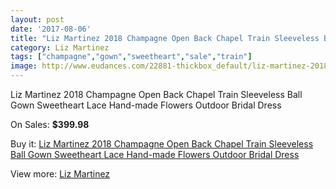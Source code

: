 ```yaml
---
layout: post
date: '2017-08-06'
title: "Liz Martinez 2018 Champagne Open Back Chapel Train Sleeveless Ball Gown Sweetheart Lace Hand-made Flowers Outdoor Bridal Dress"
category: Liz Martinez
tags: ["champagne","gown","sweetheart","sale","train"]
image: http://www.eudances.com/22881-thickbox_default/liz-martinez-2018-champagne-open-back-chapel-train-sleeveless-ball-gown-sweetheart-lace-hand-made-flowers-outdoor-bridal-dress.jpg
---
```

Liz Martinez 2018 Champagne Open Back Chapel Train Sleeveless Ball Gown Sweetheart Lace Hand-made Flowers Outdoor Bridal Dress

On Sales: **$399.98**
<a href="https://www.eudances.com/en/liz-martinez/7317-liz-martinez-2018-champagne-open-back-chapel-train-sleeveless-ball-gown-sweetheart-lace-hand-made-flowers-outdoor-bridal-dress.html"><amp-img layout="responsive" width="600" height="600" src="//www.eudances.com/22881-thickbox_default/liz-martinez-2018-champagne-open-back-chapel-train-sleeveless-ball-gown-sweetheart-lace-hand-made-flowers-outdoor-bridal-dress.jpg" alt="Liz Martinez 2018 Champagne Open Back Chapel Train Sleeveless Ball Gown Sweetheart Lace Hand-made Flowers Outdoor Bridal Dress 0" /></a>
<a href="https://www.eudances.com/en/liz-martinez/7317-liz-martinez-2018-champagne-open-back-chapel-train-sleeveless-ball-gown-sweetheart-lace-hand-made-flowers-outdoor-bridal-dress.html"><amp-img layout="responsive" width="600" height="600" src="//www.eudances.com/22888-thickbox_default/liz-martinez-2018-champagne-open-back-chapel-train-sleeveless-ball-gown-sweetheart-lace-hand-made-flowers-outdoor-bridal-dress.jpg" alt="Liz Martinez 2018 Champagne Open Back Chapel Train Sleeveless Ball Gown Sweetheart Lace Hand-made Flowers Outdoor Bridal Dress 1" /></a>
<a href="https://www.eudances.com/en/liz-martinez/7317-liz-martinez-2018-champagne-open-back-chapel-train-sleeveless-ball-gown-sweetheart-lace-hand-made-flowers-outdoor-bridal-dress.html"><amp-img layout="responsive" width="600" height="600" src="//www.eudances.com/22887-thickbox_default/liz-martinez-2018-champagne-open-back-chapel-train-sleeveless-ball-gown-sweetheart-lace-hand-made-flowers-outdoor-bridal-dress.jpg" alt="Liz Martinez 2018 Champagne Open Back Chapel Train Sleeveless Ball Gown Sweetheart Lace Hand-made Flowers Outdoor Bridal Dress 2" /></a>
<a href="https://www.eudances.com/en/liz-martinez/7317-liz-martinez-2018-champagne-open-back-chapel-train-sleeveless-ball-gown-sweetheart-lace-hand-made-flowers-outdoor-bridal-dress.html"><amp-img layout="responsive" width="600" height="600" src="//www.eudances.com/22886-thickbox_default/liz-martinez-2018-champagne-open-back-chapel-train-sleeveless-ball-gown-sweetheart-lace-hand-made-flowers-outdoor-bridal-dress.jpg" alt="Liz Martinez 2018 Champagne Open Back Chapel Train Sleeveless Ball Gown Sweetheart Lace Hand-made Flowers Outdoor Bridal Dress 3" /></a>
<a href="https://www.eudances.com/en/liz-martinez/7317-liz-martinez-2018-champagne-open-back-chapel-train-sleeveless-ball-gown-sweetheart-lace-hand-made-flowers-outdoor-bridal-dress.html"><amp-img layout="responsive" width="600" height="600" src="//www.eudances.com/22885-thickbox_default/liz-martinez-2018-champagne-open-back-chapel-train-sleeveless-ball-gown-sweetheart-lace-hand-made-flowers-outdoor-bridal-dress.jpg" alt="Liz Martinez 2018 Champagne Open Back Chapel Train Sleeveless Ball Gown Sweetheart Lace Hand-made Flowers Outdoor Bridal Dress 4" /></a>
<a href="https://www.eudances.com/en/liz-martinez/7317-liz-martinez-2018-champagne-open-back-chapel-train-sleeveless-ball-gown-sweetheart-lace-hand-made-flowers-outdoor-bridal-dress.html"><amp-img layout="responsive" width="600" height="600" src="//www.eudances.com/22884-thickbox_default/liz-martinez-2018-champagne-open-back-chapel-train-sleeveless-ball-gown-sweetheart-lace-hand-made-flowers-outdoor-bridal-dress.jpg" alt="Liz Martinez 2018 Champagne Open Back Chapel Train Sleeveless Ball Gown Sweetheart Lace Hand-made Flowers Outdoor Bridal Dress 5" /></a>
<a href="https://www.eudances.com/en/liz-martinez/7317-liz-martinez-2018-champagne-open-back-chapel-train-sleeveless-ball-gown-sweetheart-lace-hand-made-flowers-outdoor-bridal-dress.html"><amp-img layout="responsive" width="600" height="600" src="//www.eudances.com/22883-thickbox_default/liz-martinez-2018-champagne-open-back-chapel-train-sleeveless-ball-gown-sweetheart-lace-hand-made-flowers-outdoor-bridal-dress.jpg" alt="Liz Martinez 2018 Champagne Open Back Chapel Train Sleeveless Ball Gown Sweetheart Lace Hand-made Flowers Outdoor Bridal Dress 6" /></a>
<a href="https://www.eudances.com/en/liz-martinez/7317-liz-martinez-2018-champagne-open-back-chapel-train-sleeveless-ball-gown-sweetheart-lace-hand-made-flowers-outdoor-bridal-dress.html"><amp-img layout="responsive" width="600" height="600" src="//www.eudances.com/22882-thickbox_default/liz-martinez-2018-champagne-open-back-chapel-train-sleeveless-ball-gown-sweetheart-lace-hand-made-flowers-outdoor-bridal-dress.jpg" alt="Liz Martinez 2018 Champagne Open Back Chapel Train Sleeveless Ball Gown Sweetheart Lace Hand-made Flowers Outdoor Bridal Dress 7" /></a>

Buy it: [Liz Martinez 2018 Champagne Open Back Chapel Train Sleeveless Ball Gown Sweetheart Lace Hand-made Flowers Outdoor Bridal Dress](https://www.eudances.com/en/liz-martinez/7317-liz-martinez-2018-champagne-open-back-chapel-train-sleeveless-ball-gown-sweetheart-lace-hand-made-flowers-outdoor-bridal-dress.html "Liz Martinez 2018 Champagne Open Back Chapel Train Sleeveless Ball Gown Sweetheart Lace Hand-made Flowers Outdoor Bridal Dress")

View more: [Liz Martinez](https://www.eudances.com/en/113-liz-martinez "Liz Martinez")